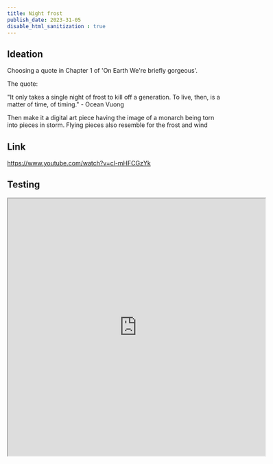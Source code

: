 ```yaml
---
title: Night frost
publish_date: 2023-31-05
disable_html_sanitization : true
---
```

## Ideation

Choosing a quote in Chapter 1 of 'On Earth We're briefly gorgeous'.

The quote:

"It only takes a single night of frost to kill off a generation. To live, then,
is a matter of time, of timing." - Ocean Vuong

Then make it a digital art piece having the image of a monarch being torn into pieces in storm. Flying pieces also resemble for the frost and wind


## Link

https://www.youtube.com/watch?v=cl-mHFCGzYk 

## Testing
<iframe width="600" height="600" src="https://editor.p5js.org/whateverimsandy/full/9EA4tQzX8"></iframe>